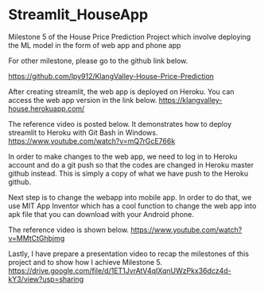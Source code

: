 # Streamlit_HouseApp
Milestone 5 of the House Price Prediction Project which involve deploying the ML model in the form of web app and phone app

For other milestone, please go to the github link below.

https://github.com/lpy912/KlangValley-House-Price-Prediction

After creating streamlit, the web app is deployed on Heroku. You can access the web app version in the link below.
https://klangvalley-house.herokuapp.com/

The reference video is posted below. It demonstrates how to deploy streamlit to Heroku with Git Bash in Windows.
https://www.youtube.com/watch?v=mQ7rGcE766k

In order to make changes to the web app, we need to log in to Heroku account and do a git push so that the codes are changed in Heroku master github instead. This is simply a copy of what we have push to the Heroku github.

Next step is to change the webapp into mobile app.
In order to do that, we use MIT App Inventor which has a cool function to change the web app into apk file that you can download with your Android phone.

The reference video is shown below.
https://www.youtube.com/watch?v=MMtCtGhbjmg

Lastly, I have prepare a presentation video to recap the milestones of this project and to show how I achieve Milestone 5.
https://drive.google.com/file/d/1ET1JvrAtV4qIXqnUWzPkx36dcz4d-kY3/view?usp=sharing
